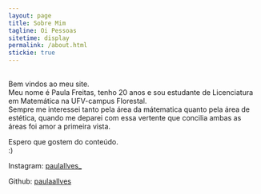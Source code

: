 ```yaml
---
layout: page
title: Sobre Mim
tagline: Oi Pessoas
sitetime: display
permalink: /about.html
stickie: true
---
```


<br> Bem vindos ao meu site. <br>
Meu nome é Paula Freitas, tenho 20 anos e sou estudante de Licenciatura em Matemática na UFV-campus Florestal. <br>
Sempre me interessei tanto pela área da mátematica quanto pela área de estética, quando me deparei com essa vertente que concilia ambas as áreas foi amor a primeira vista. 

Espero que gostem do conteúdo.<br/> :) 


Instagram: [paulallves_](https://www.instagram.com/paulallves_/)

Github: [paulaallves](https://github.com/paulaallves)



